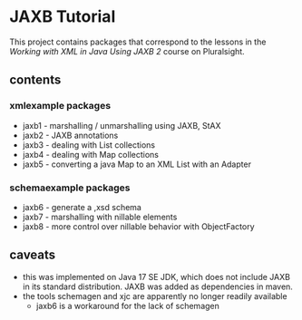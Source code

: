 # JAXB Tutorial
This project contains packages that correspond to the lessons in the *Working with XML in Java Using JAXB 2* course on Pluralsight.

## contents
### xmlexample packages
* jaxb1 - marshalling / unmarshalling using JAXB, StAX
* jaxb2 - JAXB annotations
* jaxb3 - dealing with List collections
* jaxb4 - dealing with Map collections
* jaxb5 - converting a java Map to an XML List with an Adapter

### schemaexample packages
* jaxb6 - generate a ,xsd schema
* jaxb7 - marshalling with nillable elements
* jaxb8 - more control over nillable behavior with ObjectFactory

## caveats
* this was implemented on Java 17 SE JDK, which does not include JAXB in its standard distribution. JAXB was added as dependencies in maven.
* the tools schemagen and xjc are apparently no longer readily available
  * jaxb6 is a workaround for the lack of schemagen
